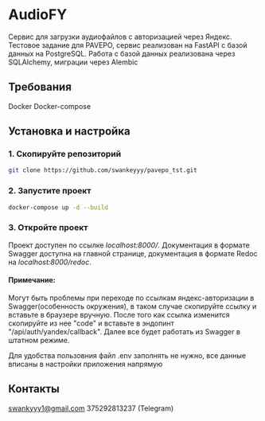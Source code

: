 # AudioFY

Сервис для загрузки аудиофайлов с авторизацией через Яндекс. Тестовое задание для PAVEPO, сервис реализован на FastAPI с базой данных на PostgreSQL. Работа с базой данных реализована через SQLAlchemy, миграции через Alembic

## Требования
Docker
Docker-compose

## Установка и настройка

### 1. Скопируйте репозиторий
```bash
git clone https://github.com/swankeyyy/pavepo_tst.git
```

### 2. Запустите проект
```bash
docker-compose up -d --build
```

### 3. Откройте проект
Проект доступен по ссылке *localhost:8000/*. Документация в формате Swagger доступна на главной странице, документация в формате Redoc на *localhost:8000/redoc*.


#### Примечание:
Могут быть проблемы при переходе по ссылкам яндекс-авторизации в Swagger(особенность окружения), в таком случае скопируйте ссылку и вставьте в браузере вручную. После того как ссылка изменится скопируйте из нее "code" и вставьте в эндопинт "/api/auth/yandex/callback". Далее все будет работать из Swagger в штатном режиме.

Для удобства пользовния файл .env заполнять не нужно, все данные вписаны в настройки приложения напрямую

## Контакты
swankyyy1@gmail.com 
375292813237 (Telegram)
